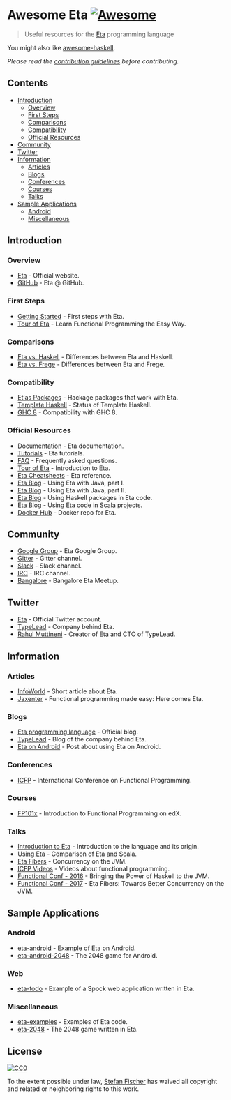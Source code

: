 # Awesome Eta [![Awesome](https://awesome.re/badge.svg)](https://awesome.re)

> Useful resources for the [Eta](https://eta-lang.org/) programming language

You might also like [awesome-haskell](https://github.com/krispo/awesome-haskell).

*Please read the [contribution guidelines](contributing.md) before contributing.*

## Contents

<!-- START doctoc generated TOC please keep comment here to allow auto update -->
<!-- DON'T EDIT THIS SECTION, INSTEAD RE-RUN doctoc TO UPDATE -->


- [Introduction](#introduction)
  - [Overview](#overview)
  - [First Steps](#first-steps)
  - [Comparisons](#comparisons)
  - [Compatibility](#compatibility)
  - [Official Resources](#official-resources)
- [Community](#community)
- [Twitter](#twitter)
- [Information](#information)
  - [Articles](#articles)
  - [Blogs](#blogs)
  - [Conferences](#conferences)
  - [Courses](#courses)
  - [Talks](#talks)
- [Sample Applications](#sample-applications)
  - [Android](#android)
  - [Miscellaneous](#miscellaneous)

<!-- END doctoc generated TOC please keep comment here to allow auto update -->

## Introduction

### Overview

- [Eta](https://eta-lang.org/) - Official website.
- [GitHub](https://github.com/typelead/eta) - Eta @ GitHub.

### First Steps

- [Getting Started](https://eta-lang.org/docs/user-guides/eta-user-guide/introduction/what-is-eta) - First steps with Eta.
- [Tour of Eta](https://tour.eta-lang.org) - Learn Functional Programming the Easy Way.

### Comparisons

- [Eta vs. Haskell](https://eta-lang.org/docs/faq#eta-not-haskell) - Differences between Eta and Haskell.
- [Eta vs. Frege](https://eta-lang.org/docs/faq#eta-vs-frege) - Differences between Eta and Frege.

### Compatibility

- [Etlas Packages](https://github.com/typelead/eta-hackage#supported-packages) - Hackage packages that work with Eta.
- [Template Haskell](https://eta-lang.org/docs/faq#eta-repl-support) - Status of Template Haskell.
- [GHC 8](https://eta-lang.org/docs/faq#is-eta-compatible-ghc8) - Compatibility with GHC 8.

### Official Resources

- [Documentation](https://eta-lang.org/docs/) - Eta documentation.
- [Tutorials](https://eta-lang.org/docs/tutorials) - Eta tutorials.
- [FAQ](https://eta-lang.org/docs/faq) - Frequently asked questions.
- [Tour of Eta](https://tour.eta-lang.org/) - Introduction to Eta.
- [Eta Cheatsheets](https://eta-lang.org/docs/cheatsheets) - Eta reference.
- [Eta Blog](https://blog.eta-lang.org/https-medium-com-jyothsnasrinivas-the-best-of-both-the-worlds-eta-and-java-part-1-336d181de89d) - Using Eta with Java, part I.
- [Eta Blog](https://blog.eta-lang.org/the-best-of-both-the-worlds-eta-and-java-part-2-d7cf27acdef7) - Using Eta with Java, part II.
- [Eta Blog](https://blog.eta-lang.org/eta-in-practice-working-with-haskell-packages-5dfa3dc0c98a) - Using Haskell packages in Eta code.
- [Eta Blog](https://blog.eta-lang.org/integrating-eta-into-your-scala-projects-a8d494a2c5b0) - Using Eta code in Scala projects.
- [Docker Hub](https://hub.docker.com/r/typelead/eta/) - Docker repo for Eta.

## Community

- [Google Group](https://groups.google.com/forum/#!forum/eta-discuss) - Eta Google Group.
- [Gitter](https://gitter.im/typelead/eta) - Gitter channel.
- [Slack](https://slack.eta-lang.org/) - Slack channel.
- [IRC](https://kiwiirc.com/client/irc.freenode.net/#eta-lang) - IRC channel.
- [Bangalore](https://www.meetup.com/Bangalore-Eta-Meetup/) - Bangalore Eta Meetup.

## Twitter
- [Eta](https://twitter.com/eta_lang) - Official Twitter account.
- [TypeLead](https://twitter.com/typelead) - Company behind Eta.
- [Rahul Muttineni](https://twitter.com/rahulmutt) - Creator of Eta and CTO of TypeLead.

## Information

### Articles

- [InfoWorld](https://www.infoworld.com/article/3157373/java/new-jvm-language-stands-apart-from-scala-clojure.html) - Short article about Eta.
- [Jaxenter](https://jaxenter.com/eta-pirates-of-the-jvm-133518.html) - Functional programming made easy: Here comes Eta.


### Blogs

- [Eta programming language](https://blog.eta-lang.org/) - Official blog.
- [TypeLead](https://blog.typelead.com/) - Blog of the company behind Eta.
- [Eta on Android](https://brianmckenna.org/blog/eta_android) - Post about using Eta on Android.

### Conferences

- [ICFP](http://www.icfpconference.org/) - International Conference on Functional Programming.


### Courses

- [FP101x](https://www.edx.org/course/introduction-functional-programming-delftx-fp101x-0) - Introduction to Functional Programming on edX.

### Talks

- [Introduction to Eta](https://brianmckenna.org/files/presentations/lambdajam-2017-eta.pdf) - Introduction to the language and its origin.
- [Using Eta](https://speakerdeck.com/filippovitale/using-eta-for-what-you-dont-like-writing-in-scala) - Comparison of Eta and Scala.
- [Eta Fibers](https://rahulmutt.github.io/slides/fuconf17-eta-fibers/slides.html#1) - Concurrency on the JVM.
- [ICFP Videos](https://www.youtube.com/channel/UCwRL68qZFfub1Ep1EScfmBw) - Videos about functional programming.
- [Functional Conf - 2016](https://www.youtube.com/watch?v=CscBSNF6qnE) - Bringing the Power of Haskell to the JVM.
- [Functional Conf - 2017](https://www.youtube.com/watch?v=ZuJg2cfmSmw) - Eta Fibers: Towards Better Concurrency on the JVM.

## Sample Applications

### Android

- [eta-android](https://github.com/puffnfresh/eta-android) - Example of Eta on Android.
- [eta-android-2048](https://github.com/Jyothsnasrinivas/eta-android-2048) - The 2048 game for Android.

### Web

- [eta-todo](https://github.com/Jyothsnasrinivas/eta-todo) - Example of a Spock web application written in Eta.

### Miscellaneous

- [eta-examples](https://github.com/typelead/eta-examples) - Examples of Eta code.
- [eta-2048](https://github.com/rahulmutt/eta-2048) - The 2048 game written in Eta.

## License

[![CC0](http://mirrors.creativecommons.org/presskit/buttons/88x31/svg/cc-zero.svg)](https://creativecommons.org/publicdomain/zero/1.0/)

To the extent possible under law, [Stefan Fischer](https://github.com/sfischer13) has waived all copyright and related or neighboring rights to this work.

